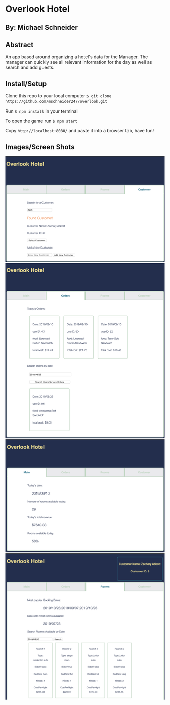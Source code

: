 # Overlook Hotel
## By: Michael Schneider

## Abstract

An app based around organizing a hotel's data for the Manager.  The manager can quickly see all relevant information for the day as well as search and add guests.

## Install/Setup

Clone this repo to your local computer:``` $ git clone https://github.com/mschneider247/overlook.git ```

Run ``` $ npm install ``` in your terminal

To open the game run ``` $ npm start ```

Copy ``` http://localhost:8080/ ``` and paste it into a browser tab, have fun!

## Images/Screen Shots

![Main Tab](./src/images/screenshot1.png)
![Main Tab](./src/images/screenshot2.png)
![Main Tab](./src/images/screenshot3.png)
![Main Tab](./src/images/screenshot4.png)